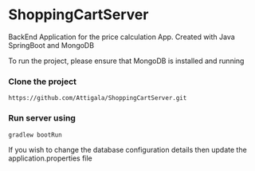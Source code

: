 # ShoppingCartServer
BackEnd Application for the price calculation App. Created with Java SpringBoot and MongoDB

To run the project, please ensure that MongoDB is installed and running

### Clone the project
```
https://github.com/Attigala/ShoppingCartServer.git
```

### Run server using 
```
gradlew bootRun
```

If you wish to change the database configuration details then update the application.properties file
